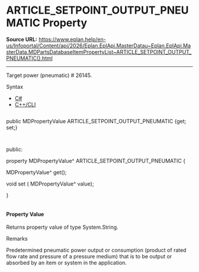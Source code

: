# ARTICLE_SETPOINT_OUTPUT_PNEUMATIC Property

**Source URL:** https://www.eplan.help/en-us/Infoportal/Content/api/2026/Eplan.EplApi.MasterDatau~Eplan.EplApi.MasterData.MDPartsDatabaseItemPropertyList~ARTICLE_SETPOINT_OUTPUT_PNEUMATIC().html

---

Target power (pneumatic) # 26145.

Syntax

- [C#](#i-syntax-CS)
- [C++/CLI](#i-syntax-CPP2005)

```
```
public MDPropertyValue ARTICLE_SETPOINT_OUTPUT_PNEUMATIC {get; set;}
```
```

```
```
public:

property MDPropertyValue^ ARTICLE_SETPOINT_OUTPUT_PNEUMATIC {

   MDPropertyValue^ get();

   void set (    MDPropertyValue^ value);

}
```
```

#### Property Value

Returns property value of type System.String.

Remarks

Predetermined pneumatic power output or consumption (product of rated flow rate and pressure of a pressure medium) that is to be output or absorbed by an item or system in the application.
